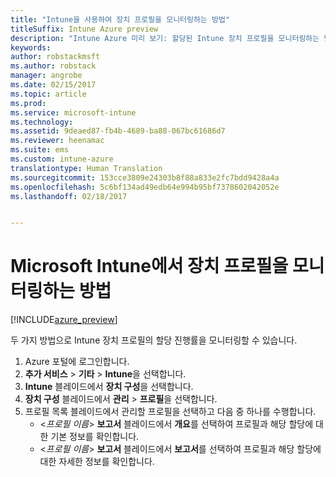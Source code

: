 ```yaml
---
title: "Intune을 사용하여 장치 프로필을 모니터링하는 방법"
titleSuffix: Intune Azure preview
description: "Intune Azure 미리 보기: 할당된 Intune 장치 프로필을 모니터링하는 방법을 알아봅니다."
keywords: 
author: robstackmsft
ms.author: robstack
manager: angrobe
ms.date: 02/15/2017
ms.topic: article
ms.prod: 
ms.service: microsoft-intune
ms.technology: 
ms.assetid: 9deaed87-fb4b-4689-ba88-067bc61686d7
ms.reviewer: heenamac
ms.suite: ems
ms.custom: intune-azure
translationtype: Human Translation
ms.sourcegitcommit: 153cce3809e24303b8f88a833e2fc7bdd9428a4a
ms.openlocfilehash: 5c6bf134ad49edb64e994b95bf7378602042052e
ms.lasthandoff: 02/18/2017


---
```


# <a name="how-to-monitor-device-profiles-in-microsoft-intune"></a>Microsoft Intune에서 장치 프로필을 모니터링하는 방법

[!INCLUDE[azure_preview](../includes/azure_preview.md)]

두 가지 방법으로 Intune 장치 프로필의 할당 진행률을 모니터링할 수 있습니다.


1. Azure 포털에 로그인합니다.
2. **추가 서비스** > **기타** > **Intune**을 선택합니다.
3. **Intune** 블레이드에서 **장치 구성**을 선택합니다.
2. **장치 구성** 블레이드에서 **관리** > **프로필**을 선택합니다.
2. 프로필 목록 블레이드에서 관리할 프로필을 선택하고 다음 중 하나를 수행합니다.
    - <*프로필 이름*> **보고서** 블레이드에서 **개요**를 선택하여 프로필과 해당 할당에 대한 기본 정보를 확인합니다.
    - <*프로필 이름*> **보고서** 블레이드에서 **보고서**를 선택하여 프로필과 해당 할당에 대한 자세한 정보를 확인합니다.

